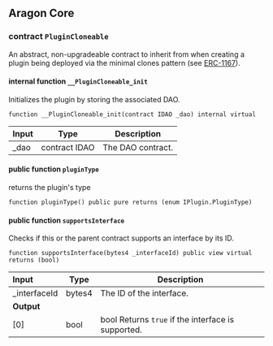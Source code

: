 ## Aragon Core

###  contract `PluginCloneable`

An abstract, non-upgradeable contract to inherit from when creating a plugin being deployed via the minimal clones pattern (see [ERC-1167](https://eips.ethereum.org/EIPS/eip-1167)).

#### internal function `__PluginCloneable_init`

Initializes the plugin by storing the associated DAO.

```solidity
function __PluginCloneable_init(contract IDAO _dao) internal virtual 
```

| Input | Type | Description |
|:----- | ---- | ----------- |
| _dao | contract IDAO | The DAO contract. |

#### public function `pluginType`

returns the plugin's type

```solidity
function pluginType() public pure returns (enum IPlugin.PluginType) 
```

#### public function `supportsInterface`

Checks if this or the parent contract supports an interface by its ID.

```solidity
function supportsInterface(bytes4 _interfaceId) public view virtual returns (bool) 
```

| Input | Type | Description |
|:----- | ---- | ----------- |
| _interfaceId | bytes4 | The ID of the interface. |
| **Output** | |
| [0] | bool | bool Returns `true` if the interface is supported. |


